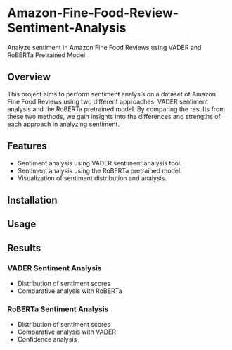 # Amazon-Fine-Food-Review-Sentiment-Analysis

Analyze sentiment in Amazon Fine Food Reviews using VADER and RoBERTa Pretrained Model.

## Overview

This project aims to perform sentiment analysis on a dataset of Amazon Fine Food Reviews using two different approaches: VADER sentiment analysis and the RoBERTa pretrained model. By comparing the results from these two methods, we gain insights into the differences and strengths of each approach in analyzing sentiment.

## Features

- Sentiment analysis using VADER sentiment analysis tool.
- Sentiment analysis using the RoBERTa pretrained model.
- Visualization of sentiment distribution and analysis.

## Installation

## Usage

## Results

### VADER Sentiment Analysis

- Distribution of sentiment scores
- Comparative analysis with RoBERTa

### RoBERTa Sentiment Analysis

- Distribution of sentiment scores
- Comparative analysis with VADER
- Confidence analysis
 
